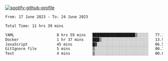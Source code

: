 [![spotify-github-profile](https://spotify-github-profile.vercel.app/api/view?uid=313pysyt3uxkjdidtiuvzf7nrnnu&cover_image=true&theme=natemoo-re&show_offline=false&background_color=121212&interchange=false&bar_color=53b14f&bar_color_cover=false)](https://spotify-github-profile.vercel.app/api/view?uid=313pysyt3uxkjdidtiuvzf7nrnnu&redirect=true)

<!--START_SECTION:waka-->

```txt
From: 17 June 2023 - To: 24 June 2023

Total Time: 11 hrs 39 mins

YAML                   8 hrs 59 mins   ███████████████████▒░░░░░   77.14 %
Docker                 1 hr 37 mins    ███▒░░░░░░░░░░░░░░░░░░░░░   13.98 %
JavaScript             45 mins         █▓░░░░░░░░░░░░░░░░░░░░░░░   06.55 %
GitIgnore file         5 mins          ▒░░░░░░░░░░░░░░░░░░░░░░░░   00.76 %
Text                   4 mins          ▒░░░░░░░░░░░░░░░░░░░░░░░░   00.69 %
```

<!--END_SECTION:waka-->